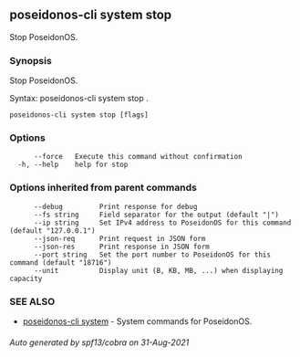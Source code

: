 ## poseidonos-cli system stop

Stop PoseidonOS.

### Synopsis

Stop PoseidonOS.

Syntax:
	poseidonos-cli system stop .
          

```
poseidonos-cli system stop [flags]
```

### Options

```
      --force   Execute this command without confirmation
  -h, --help    help for stop
```

### Options inherited from parent commands

```
      --debug         Print response for debug
      --fs string     Field separator for the output (default "|")
      --ip string     Set IPv4 address to PoseidonOS for this command (default "127.0.0.1")
      --json-req      Print request in JSON form
      --json-res      Print response in JSON form
      --port string   Set the port number to PoseidonOS for this command (default "18716")
      --unit          Display unit (B, KB, MB, ...) when displaying capacity
```

### SEE ALSO

* [poseidonos-cli system](poseidonos-cli_system.md)	 - System commands for PoseidonOS.

###### Auto generated by spf13/cobra on 31-Aug-2021
